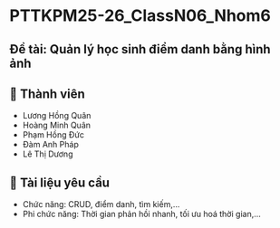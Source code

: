 # PTTKPM25-26_ClassN06_Nhom6

## Đề tài: Quản lý học sinh điểm danh bằng hình ảnh

## 👤 Thành viên 
- Lương Hồng Quân
- Hoàng Minh Quân 
- Phạm Hồng Đức
- Đàm Anh Pháp
- Lê Thị Dương

## 📝 Tài liệu yêu cầu
- Chức năng: CRUD, điểm danh, tìm kiếm,...
- Phi chức năng: Thời gian phản hồi nhanh, tối ưu hoá thời gian,...

